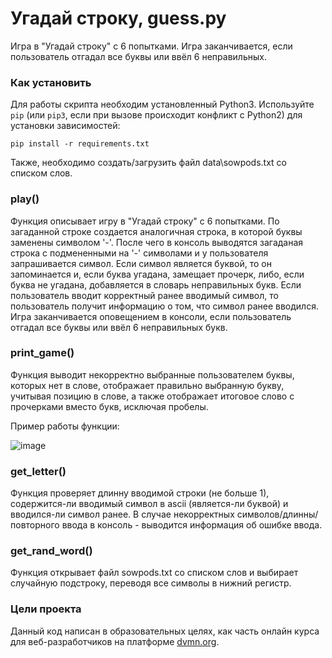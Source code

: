 # Угадай строку, guess.py

Игра в "Угадай строку" с 6 попытками. 
Игра заканчивается, если пользователь отгадал все буквы или ввёл 6 неправильных.

### Как установить

Для работы скрипта необходим установленный Python3.
Используйте `pip` (или `pip3`, если при вызове происходит конфликт с Python2) для установки зависимостей:
```
pip install -r requirements.txt
```
Также, необходимо создать/загрузить файл data\\sowpods.txt со списком слов.

### play()

Функция описывает игру в "Угадай строку" с 6 попытками. 
По загаданной строке создается аналогичная строка, в которой буквы заменены символом '-'.
После чего в консоль выводятся загаданая строка с подмененными на '-' символами и у пользователя запрашивается символ.
Если символ является буквой, то он запоминается и, если буква угадана, замещает прочерк, либо, если буква не угадана, добавляется в словарь неправильных букв.
Если пользователь вводит корректный ранее вводимый символ, то пользователь получит информацию о том, что символ ранее вводился.
Игра заканчивается оповещением в консоли, если пользователь отгадал все буквы или ввёл 6 неправильных букв.

### print_game()

Функция выводит некорректно выбранные пользователем буквы, которых нет в слове, отображает правильно выбранную букву, учитывая позицию в слове, а также отображает итоговое слово с прочерками вместо букв, исключая пробелы.

Пример работы функции:

![image](https://github.com/e13q/RADC_lesson1/assets/110967581/e4ec4d22-a4f5-4aa1-b8ff-4ec48d9e4312)

### get_letter()

Функция проверяет длинну вводимой строки (не больше 1), содержится-ли вводимый символ в ascii (является-ли буквой) и вводился-ли символ ранее.
В случае некорректных символов/длинны/повторного ввода в консоль - выводится информация об ошибке ввода.

### get_rand_word()

Функция открывает файл sowpods.txt со списком слов и выбирает случайную подстроку, переводя все символы в нижний регистр.

### Цели проекта

Данный код написан в образовательных целях, как часть онлайн курса для веб-разработчиков на платформе [dvmn.org](https://dvmn.org/).
